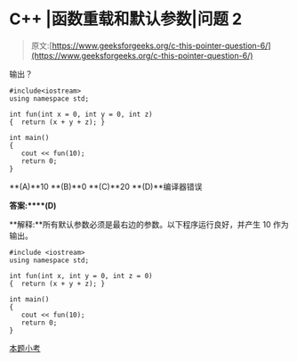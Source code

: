 # C++ |函数重载和默认参数|问题 2

> 原文:[https://www.geeksforgeeks.org/c-this-pointer-question-6/](https://www.geeksforgeeks.org/c-this-pointer-question-6/)

输出？

```
#include<iostream>
using namespace std;

int fun(int x = 0, int y = 0, int z)
{  return (x + y + z); }

int main()
{
   cout << fun(10);
   return 0;
}
```

**(A)**10
**(B)**0
**(C)**20
**(D)**编译器错误

**答案:****(D)**

**解释:**所有默认参数必须是最右边的参数。以下程序运行良好，并产生 10 作为输出。

```
#include <iostream>
using namespace std;

int fun(int x, int y = 0, int z = 0)
{  return (x + y + z); }

int main()
{
   cout << fun(10);
   return 0;
}

```

[本题小考](https://www.geeksforgeeks.org/quiz-corner-gq/)